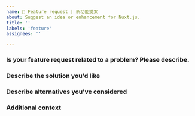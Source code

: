 ```yaml
---
name: 🙋 Feature request | 新功能提案
about: Suggest an idea or enhancement for Nuxt.js.
title: ''
labels: 'feature'
assignees: ''

---
```


<!-- 💚 Thanks for your time to make Nuxt better with your feedbacks 💚 -->

### Is your feature request related to a problem? Please describe.

<!-- A clear and concise description of what the problem is. Ex. I'm always frustrated when [...] -->

### Describe the solution you'd like

<!-- A clear and concise description of what you want to happen. Adding some code examples would be neat! -->

### Describe alternatives you've considered

<!-- A clear and concise description of any alternative solutions or features you've considered. -->

### Additional context

<!-- Add any other context or screenshots about the feature request here. -->
